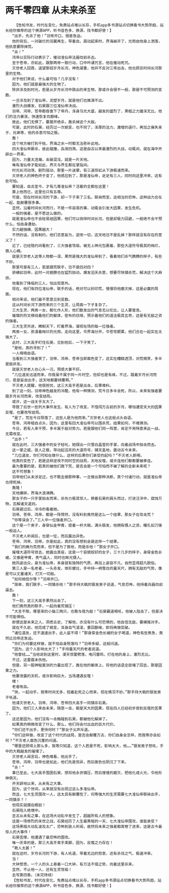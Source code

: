 # 两千零四章 从未来杀至
        【告知书友，时代在变化，免费站点难以长存，手机app多书源站点切换看书大势所趋，站长给你推荐的这个换源APP，听书音色多、换源、找书都好使！】
       “出手，先杀了他！”羽帝开口，很是急迫。
       他的背后，一对破烂的羽翼再生，带着血，扇动起来时，界海崩开了，光雨自他身上洒落，他执意要除掉荒。
       “杀！”
       鸿帝以实际行动表示了，催动准仙帝法器向前杀去。
       至于苍帝，亦如此，跟那两帝一致行动，口中吟诵咒言，他在催动死咒。
       灭世老人回首，遥望那段岁月长河，神色凝重，他并不反对三帝出击，他也顾忌时间长河那里的生物。
       对于他们来说，什么最可怕？几乎没有！
       因为，他们就是最强大的生物了。
       除非涉及到时光，若是从岁月长河中跳出的来生物，那或许会很不一般，那是不可预测的变数。
       一旦涉及到了准仙帝，泥塑岁月，就是他们也推演不出。
       激烈大战爆发，石昊跟三位准仙帝决战。
       羽帝、鸿帝、苍帝都吞食下了帝丹，浑身乌光大盛，越发的盛烈了，黑暗之力雄浑无比，他们的法力暴涨，快速恢复向巅峰。
       故此，他们无惧了，要展开绝杀，轰杀掉这个大敌。
       可是，此时的石昊，经历过一次蜕变，也不同了，浑厚的法力，激增的道行，再加之痛失亲子、兄弟等，他的杀意可怕之极。
       轰！
       这个地方被打到干枯，界海之水一时都无法弥补此地。
       四大准仙帝厮杀，彼此碰撞，血液四溅，这是由古以来最激烈的大战，动辄间，就在海中开辟出一界来。
       因为，力量太浩瀚，击破混沌，就是一片天地。
       唯有准仙帝才能如此，界灭与界生都在掌指间。
       时光长河动荡，剧烈摇动，那里一片迷蒙，有三道惊虹从下游极速而来。
       灭世老人的神色终于变了，他感应到了，那是准仙帝，足足有三人，同时向这里冲来，这有些可怕。
       要知道，自古至今，才有几尊准仙帝？活着的全都在这里！
       算上他而已，这里也只有五尊。
       可是，现在时间长河的下游，却一下子来了三名，联袂而至，这相当的恐怖，这种战力合在一起，能颠覆很多事。
       显然，沿着时间长河而行，不是一件容易的事，动辄会引发大因果，发生危机。
       一般的强者，是不愿这么做的。
       就是准仙帝也不会轻易结因果，他们可以徜徉时间长河，但是却极力回避，一般绝不会干预什么，怕自身遭劫。
       实力越强横，因果越大！
       不然的话，没有制约，他们恣意妄为，逆改一切，这天地岂不是乱掉？那样就没有存在的意义了！
       近了，已经隐约间看到了，三大强者驾临，被无上神光包裹着，那些大道符号极其的绚烂，慑人心魄。
       就是灭世老人这等人物都一凛，果然是强大的准仙帝到了，看着他们杀气腾腾的样子，有些不妙。
       那里可是有三人，若是跟荒联手，岂不是四对四？
       骄横如羽帝，此时一对翅膀也在猛烈拍动，爆发滔天杀意，想要尽快镇杀荒，解决这个大麻烦。
       他看到了降临的三人，怕出现意外。
       现在，他们有四位准仙帝，联手的话，绝对可以封印荒，慢慢将他磨灭掉，这是必赢的局面。
       相对来说，他们最不愿意见到变数。
       这从时间长河下游而来的三个生灵，让局面一下子复杂了。
       三大生灵，两男一女，都化作人形，他们散发出的气息无以伦比，让人要窒息。
       璀璨的符文缭绕着他们的躯体，密布的纹络，预示着他们的道法极其玄奇，这是有无敌之资的强者。
       三大生灵共进，睥睨天下，盯着界海，凝视在场的每一位强者。
       两男一女，弥漫着绚烂的光雨，走向这里，令界海分开，令苍穹颤栗，他们合在一起实在太强大了。
       此时，三大高手盯住石昊，见到他后，一下子笑了。
       “是他，真的寻到了！”
       一人喃喃自语。
       当看到三大强者笑了，羽帝、鸿帝、苍帝当即面色变了，这实在糟糕透顶，对荒微笑，多半是敌非友。
       就是灭世老人也心头一沉，预感大事不好。
       “几位道友远道而来，你我虽不属于同一片时空，但却也是有缘，不过，踏着岁月长河而行，若是妄自出手，这天地都要倾覆啊。”
       不灭老人提醒，他很担忧，这三大高手若是出击，后果难料。
       到了这一刻，羽帝神色越发的冷酷，他有一种猜测，荒今日多半会死，所以，未来有强者要踏岁月长河而来，改变结局。
       或许，这一战关乎太大了。
       导致了后世一些列大事件发生，有人为了改变，不惜闯万古前的岁月，哪怕遭受天大的因果反噬，也要改写结局。
       “是了，荒在今日殒落了，这些人是为他而来。”灭世老人也这般点头自语。
       苍帝、鸿帝暗自点头，因为，这里有四大准仙帝可以围杀荒，结果如何，不难猜测。
       今日，若有人来干预，多半属于敌对势力。若是跟他们同一阵营，肯定不用特意来此一战，无需改变。
       “出手！”
       就在此时，三大强者中的女子轻叱，她探出一只雪白晶莹的手掌，向着战场中拍击而去。
       这一掌之威，骇人之极，带动起滔天的大道符号，铺天盖地，震动古今未来。
       “几位道友，你们可知在做什么，这样的后果你们承受的起吗？”不灭老人断喝。
       他真的变色了，若是这样逆改不同时空的战局，天地反噬，或许连他们都都要被牵连。
       最为重要的是，若真的被他们救下荒，是否会是一个可怕而不被了解的全新未来呢？
       这不可想象！
       羽帝他们从未涉足过，也不敢去做那种事，一旦做出那种决断，真个付诸行动，就是准仙帝也得死掉。
       轰隆！
       天地爆碎，界海大浪沸腾。
       那女子的一只手掌拍击而来，杀伤力极其惊人，擦着石昊的肩头而过，打进汪洋中，腐蚀万物，瓦解诸天道则。
       石昊避过后，冷冷的看着她。
       羽帝、苍帝、鸿帝，都是一阵愕然，没有料到竟然是这么一个结果，那女子在攻击荒？
       “你等误会了。”三人中一位强者开口。
       这个是一个男子，身穿仙金甲胄，提着一杆大戟，满头银发，他拥有慑人之资，瞳孔如刀锋一般迫人。
       不灭老人听闻后，也是一怔，而后露出异色。
       苍帝、鸿帝、羽帝，亦是如此，真的没有想到会是这样一个结果。
       “我们的确为荒而来，但不是为了救他，而是杀他！”那女子开口。
       璀璨大道符号敛去，她露出真容，这是一个容貌姣好的女子，三十几岁的样子，身穿金色长裙，又像是甲胄，贵气逼人，同时也眸光慑人。
       她风姿出众，身为准仙帝，本身就有独特的气质，再加上姿容不凡，自然显得超凡脱俗。
       第三人是一名老者，一头赤发，体形健壮，手中持一柄雪白的量天尺，拥有无敌的气势，像是可以丈量诸天，打灭一切敌。
       “如何相信尔等？”羽帝开口。
       “简单，我们联手，一同镇杀他！”那手持大戟的银发男子说道，气息恐怖，他持着兵器向前逼去。
       轰！
       下一刻，这三大高手果然出击了。
       他们竟然真的联手，一起向着荒镇压！
       “大言不惭，哪里来的小猫三两只，也敢与我为敌！”石昊霸道喝吼，他被人阻击了，但是决不可能惧怕。
       即便这是未来之人，洞悉古史，了解他，亦没有什么可恐惧的，他自信无敌，要横推对手。
       就在不久前，他完成了蜕变，浑身血气滚滚，重回巅峰，即将再做突破。
       “诸位道友，还不速速出手，此人留不得！”那身穿金色长裙的女子喝道，神色有些焦急，竟然比羽帝还急迫。
       “你们为何要这样做，就不怕自身殒落吗？”羽帝多疑，这般问道。
       “因为，这个人影响太大了！”手持量天尺的老者说道。
       “他曾经……”当他说到这里时，漫天惊雷劈落，电闪雷鸣，打在他的身上，激烈无比。
       不过，这雷霆未伤他。
       但是，另一股神秘莫测的力量出现了，轰在他的躯体上，将他的话语全部堵了回去，那是因果之力。
       他要泄露的天机，或许影响巨大，当场遭遇反噬！
       噗！
       老者咳血。
       “快，一起动手，我等时间无多，抱着赴死之心而来，现在情况不妙。”那手持大戟的银发男子吼道。
       他请灭世老人、羽帝、鸿帝、苍帝四大高手一同镇杀石昊。
       因为，他们三人来自未来，随意一击，都是天大的因果，现在四人已经初步尝到反噬的苦果了。
       这还是因为，他们没有一击触碰到石昊，都被他化解掉了。
       如果真的稍微改变了什么，那么，他们将会付出血的巨大代价。
       “你们还不出手，更待何时？”那女子尖声斥道。
       “你们这样做，改变了这个时代的战局，是否会颠覆万古，你们自身会怎样，而我等亦会如何？”不灭老人面色沉重的问道。
       “哪里还顾得上那么多，我等只知道，这个人若是不死，影响太大，他……”银发男子怒吼，手中的大戟越发的璀璨了。
       灭世老人闻言后，神色难看，他出手了。
       苍帝、鸿帝、羽帝也是如此，他们先是惊异，而后面色也阴沉了下来。
       “杀！”
       事已至此，七大高手围困石昊，想将他永世镇压，而后慢慢的磨灭，把他化成火光，令他形神俱灭。
       开天辟地以来，从未有之大事。
       因为，这个世间，从来就没有出现过这么多准仙帝。
       而且，七大生灵围攻一人，这太具有颠覆性了，何等强大的生灵需要七大准仙帝联袂出手，一同镇杀？！
       但现实就摆在眼前！
       石昊陷入绝境中。
       亘古从未有之事，在这场大动乱中发生了，超越所有人的想象。
       这是一场惨烈的末世之战，石昊经历了人生最黑暗的一天，七大准仙帝围攻，谁能承受？
       这场黑暗大动乱波及太广，恐怖到骇人听闻，居然将未来之强者都席卷了进来，这是古今最惊人的大事件！
       石昊苦撑，他遭遇了最恐怖的围攻。
       唯一庆幸的是，那三大高手束手束脚，因为，反噬之力存在！
       “欺人太甚！”
       就在这时，岁月长河的下游，有人吼道，带着无边的怒意，还有杀伐之气，极速冲来。
       当！
       大钟悠悠，一个人的头上悬着一口大钟，有万法不侵之势，向着这里杀来。
       显然，不止他一人，还有生灵驾临！
       去写第四章。（未完待续）
       【告知书友，时代在变化，免费站点难以长存，手机app多书源站点切换看书大势所趋，站长给你推荐的这个换源APP，听书音色多、换源、找书都好使！】